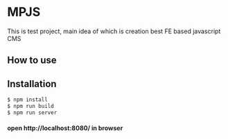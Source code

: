 # MPJS
This is test project, main idea of which is creation best FE based javascript CMS 

## How to use

## Installation

```sh
$ npm install
$ npm run build
$ npm run server
```
#### open http://localhost:8080/ in browser
